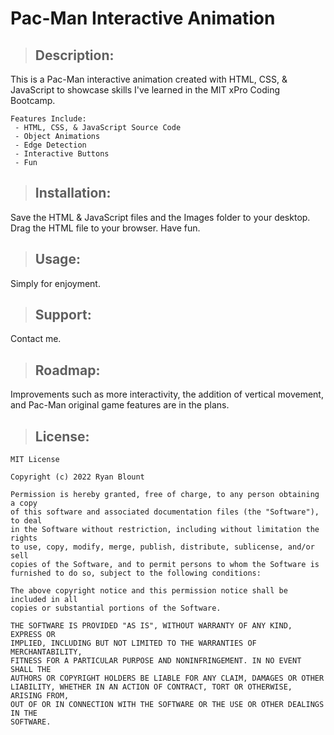 # Pac-Man Interactive Animation

> ## Description:
   This is a Pac-Man interactive animation created with HTML, CSS, & JavaScript to showcase skills I've learned in the MIT xPro Coding Bootcamp.

    Features Include:
     - HTML, CSS, & JavaScript Source Code
     - Object Animations
     - Edge Detection
     - Interactive Buttons
     - Fun
   
> ## **Installation:**
   Save the HTML & JavaScript files and the Images folder to your desktop. Drag the HTML file to your browser. Have fun.

> ## **Usage:**
   Simply for enjoyment.

> ## **Support:**
   Contact me.

> ## **Roadmap:**
   Improvements such as more interactivity, the addition of vertical movement, and Pac-Man original game features are in the plans.

> ## **License:**

    MIT License

    Copyright (c) 2022 Ryan Blount

    Permission is hereby granted, free of charge, to any person obtaining a copy
    of this software and associated documentation files (the "Software"), to deal
    in the Software without restriction, including without limitation the rights
    to use, copy, modify, merge, publish, distribute, sublicense, and/or sell
    copies of the Software, and to permit persons to whom the Software is
    furnished to do so, subject to the following conditions:

    The above copyright notice and this permission notice shall be included in all
    copies or substantial portions of the Software.

    THE SOFTWARE IS PROVIDED "AS IS", WITHOUT WARRANTY OF ANY KIND, EXPRESS OR
    IMPLIED, INCLUDING BUT NOT LIMITED TO THE WARRANTIES OF MERCHANTABILITY,
    FITNESS FOR A PARTICULAR PURPOSE AND NONINFRINGEMENT. IN NO EVENT SHALL THE
    AUTHORS OR COPYRIGHT HOLDERS BE LIABLE FOR ANY CLAIM, DAMAGES OR OTHER
    LIABILITY, WHETHER IN AN ACTION OF CONTRACT, TORT OR OTHERWISE, ARISING FROM,
    OUT OF OR IN CONNECTION WITH THE SOFTWARE OR THE USE OR OTHER DEALINGS IN THE
    SOFTWARE.
